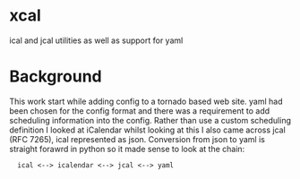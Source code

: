 xcal
====

ical and jcal utilities as well as support for yaml

Background
==========

This work start while adding config to a tornado based web site. yaml had been chosen for the config format and there was a requirement to add scheduling information into the config. Rather than use a custom scheduling definition I looked at iCalendar whilst looking at this I also came across jcal (RFC 7265), ical represented as json. Conversion from json to yaml is straight forawrd in python so it made sense to look at the chain:

```
  ical <--> icalendar <--> jcal <--> yaml
```
